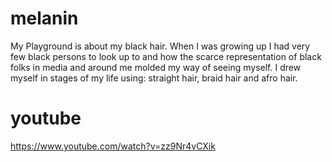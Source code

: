 # melanin

My Playground is about my black hair. When I was growing up I had very few black persons to look up to and how the scarce representation of black folks in media and around me molded my way of seeing myself. I drew myself in stages of my life using: straight hair, braid hair and afro hair.

# youtube
<https://www.youtube.com/watch?v=zz9Nr4vCXik>
